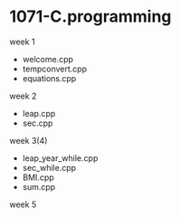 # 1071-C.programming

week 1
* welcome.cpp
* tempconvert.cpp
* equations.cpp

week 2
* leap.cpp
* sec.cpp

week 3(4)
* leap_year_while.cpp
* sec_while.cpp
* BMI.cpp
* sum.cpp

week 5


